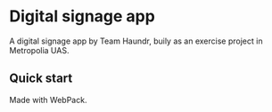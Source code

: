 # Digital signage app

A digital signage app by Team Haundr, buily as an exercise project in Metropolia UAS.

## Quick start

Made with WebPack.
